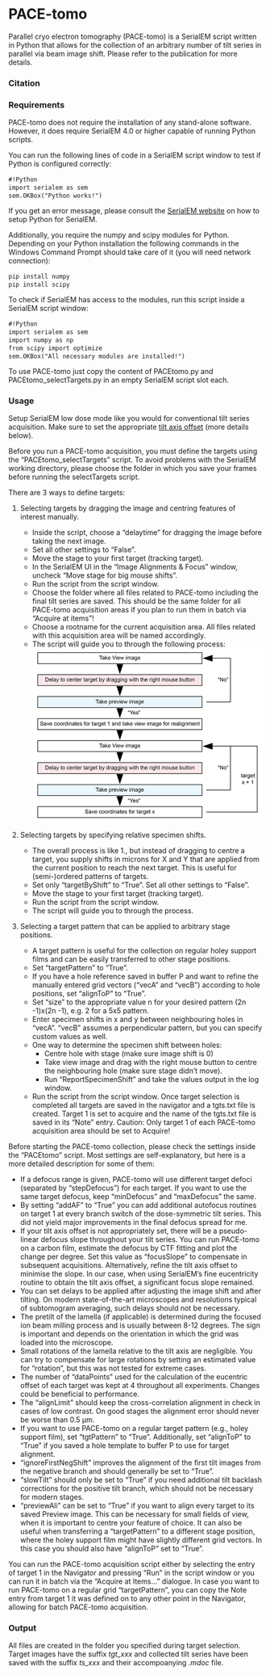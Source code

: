 # PACE-tomo
Parallel cryo electron tomography (PACE-tomo) is a SerialEM script written in Python that allows for the collection of an arbitrary number of tilt series in parallel via beam image shift.
Please refer to the publication for more details.

### Citation


### Requirements
PACE-tomo does not require the installation of any stand-alone software. However, it does require SerialEM 4.0 or higher capable of running Python scripts.

You can run the following lines of code in a SerialEM script window to test if Python is configured correctly:

	#!Python
	import serialem as sem
	sem.OKBox("Python works!")

If you get an error message, please consult the [SerialEM website](https://bio3d.colorado.edu/SerialEM/hlp/html/about_scripts.htm#Python) on how to setup Python for SerialEM.

Additionally, you require the numpy and scipy modules for Python. Depending on your Python installation the following commands in the Windows Command Prompt should take care of it (you will need network connection):

	pip install numpy
	pip install scipy

To check if SerialEM has access to the modules, run this script inside a SerialEM script window:

	#!Python
	import serialem as sem
	import numpy as np
	from scipy import optimize
	sem.OKBox("All necessary modules are installed!")

To use PACE-tomo just copy the content of PACEtomo.py and PACEtomo_selectTargets.py in an empty SerialEM script slot each.

### Usage
Setup SerialEM low dose mode like you would for conventional tilt series acquisition. Make sure to set the appropriate [tilt axis offset](https://bio3d.colorado.edu/SerialEM/hlp/html/menu_tasks.htm#hid_tasks_settiltaxisoffset) (more details below). 

Before you run a PACE-tomo acquisition, you must define the targets using the “PACEtomo_selectTargets” script. To avoid problems with the SerialEM working directory, please choose the folder in which you save your frames before running the selectTargets script.

There are 3 ways to define targets:

1. Selecting targets by dragging the image and centring features of interest manually.
	- Inside the script, choose a “delaytime” for dragging the image before taking the next image.
	- Set all other settings to “False”.
	- Move the stage to your first target (tracking target).
	- In the SerialEM UI in the “Image Alignments & Focus” window, uncheck “Move stage for big mouse shifts”.
	- Run the script from the script window.
	- Choose the folder where all files related to PACE-tomo including the final tilt series are saved. This should be the same folder for all PACE-tomo acquisition areas if you plan to run them in batch via “Acquire at items”!
	- Choose a rootname for the current acquisition area. All files related with this acquisition area will be named accordingly.
	- The script will guide you to through the following process:
![Target selection process!](selectTargets_small.png)
 
2. Selecting targets by specifying relative specimen shifts.
	- The overall process is like 1., but instead of dragging to centre a target, you supply shifts in microns for X and Y that are applied from the current position to reach the next target. This is useful for (semi-)ordered patterns of targets.
	- Set only “targetByShift” to “True”. Set all other settings to “False”.
	- Move the stage to your first target (tracking target).
	- Run the script from the script window.
	- The script will guide you to through the process.

3. Selecting a target pattern that can be applied to arbitrary stage positions.
	- A target pattern is useful for the collection on regular holey support films and can be easily transferred to other stage positions.
	- Set “targetPattern” to “True”.
	- If you have a hole reference saved in buffer P and want to refine the manually entered grid vectors (“vecA” and “vecB”) according to hole positions, set “alignToP” to “True”.
	- Set “size” to the appropriate value n for your desired pattern (2n        -1)x(2n        -1), e.g. 2 for a 5x5 pattern.
	- Enter specimen shifts in x and y between neighbouring holes in “vecA”. “vecB” assumes a perpendicular pattern, but you can specify custom values as well.
	- One way to determine the specimen shift between holes:
		- Centre hole with stage (make sure image shift is 0)
		- Take view image and drag with the right mouse button to centre the neighbouring hole (make sure stage didn’t move).
		- Run “ReportSpecimenShift” and take the values output in the log window.
	- Run the script from the script window.
Once target selection is completed all targets are saved in the navigator and a tgts.txt file is created. Target 1 is set to acquire and the name of the tgts.txt file is saved in its “Note” entry. 
Caution: Only target 1 of each PACE-tomo acquisition area should be set to Acquire!

Before starting the PACE-tomo collection, please check the settings inside the “PACEtomo” script. Most settings are self-explanatory, but here is a more detailed description for some of them:

- If a defocus range is given, PACE-tomo will use different target defoci (separated by “stepDefocus”) for each target. If you want to use the same target defocus, keep “minDefocus” and “maxDefocus” the same.
- By setting “addAF” to “True” you can add additional autofocus routines on target 1 at every branch switch of the dose-symmetric tilt series. This did not yield major improvements in the final defocus spread for me.
- If your tilt axis offset is not appropriately set, there will be a pseudo-linear defocus slope throughout your tilt series. You can run PACE-tomo on a carbon film, estimate the defocus by CTF fitting and plot the change per degree. Set this value as “focusSlope” to compensate in subsequent acquisitions. Alternatively, refine the tilt axis offset to minimise the slope. In our case, when using SerialEM’s fine eucentricity routine to obtain the tilt axis offset, a significant focus slope remained.
- You can set delays to be applied after adjusting the image shift and after tilting. On modern state-of-the-art microscopes and resolutions typical of subtomogram averaging, such delays should not be necessary.
- The pretilt of the lamella (if applicable) is determined during the focused ion beam milling process and is usually between 8-12 degrees. The sign is important and depends on the orientation in which the grid was loaded into the microscope. 
- Small rotations of the lamella relative to the tilt axis are negligible. You can try to compensate for large rotations by setting an estimated value for “rotation”, but this was not tested for extreme cases.
- The number of “dataPoints” used for the calculation of the eucentric offset of each target was kept at 4 throughout all experiments. Changes could be beneficial to performance.
- The “alignLimit” should keep the cross-correlation alignment in check in cases of low contrast. On good stages the alignment error should never be worse than 0.5 µm.
- If you want to use PACE-tomo on a regular target pattern (e.g., holey support film), set “tgtPattern” to “True”. Additionally, set “alignToP” to “True” if you saved a hole template to buffer P to use for target alignment.
- “ignoreFirstNegShift” improves the alignment of the first tilt images from the negative branch and should generally be set to “True”.
- “slowTilt” should only be set to “True” if you need additional tilt backlash corrections for the positive tilt branch, which should not be necessary for modern stages.
- “previewAli” can be set to “True” if you want to align every target to its saved Preview image. This can be necessary for small fields of view, when it is important to centre your feature of choice. It can also be useful when transferring a “targetPattern” to a different stage position, where the holey support film might have slightly different grid vectors. In this case you should also have “alignToP” set to “True”.

You can run the PACE-tomo acquisition script either by selecting the entry of target 1 in the Navigator and pressing “Run” in the script window or you can run it in batch via the “Acquire at Items...” dialogue. In case you want to run PACE-tomo on a regular grid “targetPattern”, you can copy the Note entry from target 1 it was defined on to any other point in the Navigator, allowing for batch PACE-tomo acquisition.

### Output
All files are created in the folder you specified during target selection. Target images have the suffix *tgt_xxx* and collected tilt series have been saved with the suffix *ts_xxx* and their accompoanying *.mdoc* file.
